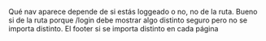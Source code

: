 Qué nav aparece depende de si estás loggeado o no, no de la ruta.
Bueno si de la ruta porque /login debe mostrar algo distinto seguro pero no se importa distinto.
El footer si se importa distinto en cada página
